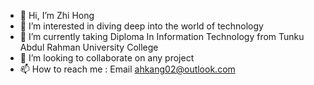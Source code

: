 - 👋 Hi, I’m Zhi Hong
- 👀 I’m interested in diving deep into the world of technology
- 🌱 I’m currently taking Diploma In Information Technology from Tunku Abdul Rahman University College
- 💞️ I’m looking to collaborate on any project
- 📫 How to reach me : Email ahkang02@outlook.com

<!---
ahkang02/ahkang02 is a ✨ special ✨ repository because its `README.md` (this file) appears on your GitHub profile.
You can click the Preview link to take a look at your changes.
--->
